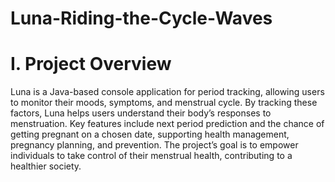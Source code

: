 # Luna-Riding-the-Cycle-Waves

# I. Project Overview
Luna is a Java-based console application for period tracking, allowing users to monitor their moods, symptoms, and menstrual cycle. By tracking these factors, Luna helps users understand their body’s responses to menstruation. Key features include next period prediction and the chance of getting pregnant on a chosen date, supporting health management, pregnancy planning, and prevention. The project’s goal is to empower individuals to take control of their menstrual health, contributing to a healthier society.


